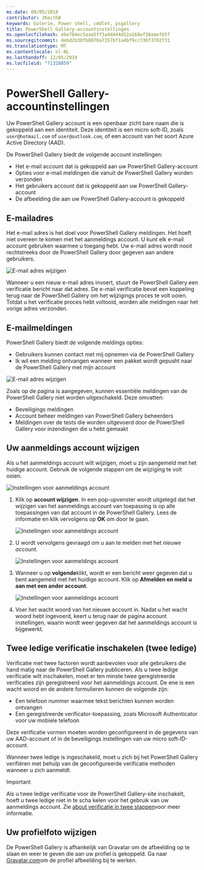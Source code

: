 ```yaml
---
ms.date: 09/05/2018
contributor: JKeithB
keywords: Galerie, Power shell, cmdlet, psgallery
title: PowerShell Gallery-accountinstellingen
ms.openlocfilehash: ebe784ec5aae5ff3a4d444d12a168ef38aaef65f
ms.sourcegitcommit: debd2b38fb8070a7357bf1a4bf9cc736f3702f31
ms.translationtype: MT
ms.contentlocale: nl-NL
ms.lasthandoff: 12/05/2019
ms.locfileid: "71328859"
---
```

# <a name="powershell-gallery-account-settings"></a>PowerShell Gallery-accountinstellingen

Uw PowerShell Gallery account is een openbaar zicht bare naam die is gekoppeld aan een identiteit. Deze identiteit is een micro soft-ID, zoals `user@hotmail.com` of `user@outlook.com`, of een account van het soort Azure Active Directory (AAD).

De PowerShell Gallery biedt de volgende account instellingen:

- Het e-mail account dat is gekoppeld aan uw PowerShell Gallery-account
- Opties voor e-mail meldingen die vanuit de PowerShell Gallery worden verzonden
- Het gebruikers account dat is gekoppeld aan uw PowerShell Gallery-account
- De afbeelding die aan uw PowerShell Gallery-account is gekoppeld

## <a name="email-address"></a>E-mailadres

Het e-mail adres is het doel voor PowerShell Gallery meldingen. Het hoeft niet overeen te komen met het aanmeldings account. U kunt elk e-mail account gebruiken waarmee u toegang hebt. Uw e-mail adres wordt nooit rechtstreeks door de PowerShell Gallery door gegeven aan andere gebruikers.

![E-mail adres wijzigen](../../Images/PSGallery_AcccountEmailAddress.png)

Wanneer u een nieuw e-mail adres invoert, stuurt de PowerShell Gallery een verificatie bericht naar dat adres. De e-mail verificatie bevat een koppeling terug naar de PowerShell Gallery om het wijzigings proces te volt ooien. Totdat u het verificatie proces hebt voltooid, worden alle meldingen naar het vorige adres verzonden.

## <a name="email-notifications"></a>E-mailmeldingen

PowerShell Gallery biedt de volgende meldings opties:

- Gebruikers kunnen contact met mij opnemen via de PowerShell Gallery
- Ik wil een melding ontvangen wanneer een pakket wordt gepusht naar de PowerShell Gallery met mijn account

![E-mail adres wijzigen](../../Images/PSGallery_AccountEmailOptions.png)

Zoals op de pagina is aangegeven, kunnen essentiële meldingen van de PowerShell Gallery niet worden uitgeschakeld.
Deze omvatten:

- Beveiligings meldingen
- Account beheer meldingen van PowerShell Gallery beheerders
- Meldingen over de tests die worden uitgevoerd door de PowerShell Gallery voor inzendingen die u hebt gemaakt

## <a name="change-your-login-account"></a>Uw aanmeldings account wijzigen

Als u het aanmeldings account wilt wijzigen, moet u zijn aangemeld met het huidige account. Gebruik de volgende stappen om de wijziging te volt ooien.

![Instellingen voor aanmeldings account](../../Images/PSGallery_LoginAccountSettings.png)

1. Klik op **account wijzigen**. In een pop-upvenster wordt uitgelegd dat het wijzigen van het aanmeldings account van toepassing is op alle toepassingen van dat account in de PowerShell Gallery. Lees de informatie en klik vervolgens op **OK** om door te gaan.

   ![Instellingen voor aanmeldings account](../../Images/PSGallery_LoginAccountChange-1.png)

2. U wordt vervolgens gevraagd om u aan te melden met het _nieuwe account_.

   ![Instellingen voor aanmeldings account](../../Images/PSGallery_LoginAccountChange-2.png)

3. Wanneer u op **volgende**klikt, wordt er een bericht weer gegeven dat u bent aangemeld met het huidige account.
   Klik op **Afmelden en meld u aan met een ander account**.

   ![Instellingen voor aanmeldings account](../../Images/PSGallery_LoginAccountChange-3.png)

4. Voer het wacht woord van het nieuwe account in. Nadat u het wacht woord hebt ingevoerd, keert u terug naar de pagina account instellingen, waarin wordt weer gegeven dat het aanmeldings account is bijgewerkt.


## <a name="enable-two-factor-authentication-2fa"></a>Twee ledige verificatie inschakelen (twee ledige)

Verificatie met twee factoren wordt aanbevolen voor alle gebruikers die hand matig naar de PowerShell Gallery publiceren. Als u twee ledige verificatie wilt inschakelen, moet er ten minste twee geregistreerde verificaties zijn geregistreerd voor het aanmeldings account. De ene is een wacht woord en de andere formulieren kunnen de volgende zijn:

- Een telefoon nummer waarmee tekst berichten kunnen worden ontvangen
- Een geregistreerde verificator-toepassing, zoals Microsoft Authenticator voor uw mobiele telefoon

Deze verificatie vormen moeten worden geconfigureerd in de gegevens van uw AAD-account of in de beveiligings instellingen van uw micro soft-ID-account.

Wanneer twee ledige is ingeschakeld, moet u zich bij het PowerShell Gallery verifiëren met behulp van de geconfigureerde verificatie methoden wanneer u zich aanmeldt.

> [!IMPORTANT]
> Als u twee ledige verificatie voor de PowerShell Gallery-site inschakelt, hoeft u twee ledige niet in te scha kelen voor het gebruik van uw aanmeldings account. Zie [about verificatie in twee stappen](https://support.microsoft.com/help/12408/microsoft-account-about-two-step-verification)voor meer informatie.

## <a name="change-your-profile-picture"></a>Uw profielfoto wijzigen

De PowerShell Gallery is afhankelijk van Gravatar om de afbeelding op te slaan en weer te geven die aan uw profiel is gekoppeld. Ga naar [Gravatar.com](http://www.gravatar.com/)om de profiel afbeelding bij te werken.
